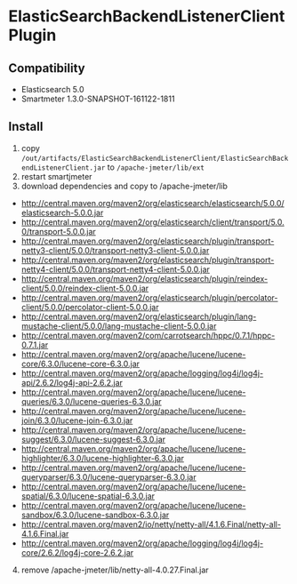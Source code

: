 # ElasticSearchBackendListenerClient Plugin

## Compatibility
- Elasticsearch 5.0
- Smartmeter 1.3.0-SNAPSHOT-161122-1811

## Install

1. copy `/out/artifacts/ElasticSearchBackendListenerClient/ElasticSearchBackendListenerClient.jar` to `/apache-jmeter/lib/ext`
2. restart smartjmeter
3. download dependencies and copy to /apache-jmeter/lib
 - http://central.maven.org/maven2/org/elasticsearch/elasticsearch/5.0.0/elasticsearch-5.0.0.jar
 - http://central.maven.org/maven2/org/elasticsearch/client/transport/5.0.0/transport-5.0.0.jar
 - http://central.maven.org/maven2/org/elasticsearch/plugin/transport-netty3-client/5.0.0/transport-netty3-client-5.0.0.jar
 - http://central.maven.org/maven2/org/elasticsearch/plugin/transport-netty4-client/5.0.0/transport-netty4-client-5.0.0.jar
 - http://central.maven.org/maven2/org/elasticsearch/plugin/reindex-client/5.0.0/reindex-client-5.0.0.jar
 - http://central.maven.org/maven2/org/elasticsearch/plugin/percolator-client/5.0.0/percolator-client-5.0.0.jar
 - http://central.maven.org/maven2/org/elasticsearch/plugin/lang-mustache-client/5.0.0/lang-mustache-client-5.0.0.jar
 - http://central.maven.org/maven2/com/carrotsearch/hppc/0.7.1/hppc-0.7.1.jar
 - http://central.maven.org/maven2/org/apache/lucene/lucene-core/6.3.0/lucene-core-6.3.0.jar
 - http://central.maven.org/maven2/org/apache/logging/log4j/log4j-api/2.6.2/log4j-api-2.6.2.jar
 - http://central.maven.org/maven2/org/apache/lucene/lucene-queries/6.3.0/lucene-queries-6.3.0.jar
 - http://central.maven.org/maven2/org/apache/lucene/lucene-join/6.3.0/lucene-join-6.3.0.jar
 - http://central.maven.org/maven2/org/apache/lucene/lucene-suggest/6.3.0/lucene-suggest-6.3.0.jar
 - http://central.maven.org/maven2/org/apache/lucene/lucene-highlighter/6.3.0/lucene-highlighter-6.3.0.jar
 - http://central.maven.org/maven2/org/apache/lucene/lucene-queryparser/6.3.0/lucene-queryparser-6.3.0.jar
 - http://central.maven.org/maven2/org/apache/lucene/lucene-spatial/6.3.0/lucene-spatial-6.3.0.jar
 - http://central.maven.org/maven2/org/apache/lucene/lucene-sandbox/6.3.0/lucene-sandbox-6.3.0.jar
 - http://central.maven.org/maven2/io/netty/netty-all/4.1.6.Final/netty-all-4.1.6.Final.jar
- http://central.maven.org/maven2/org/apache/logging/log4j/log4j-core/2.6.2/log4j-core-2.6.2.jar

4. remove /apache-jmeter/lib/netty-all-4.0.27.Final.jar
